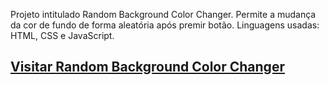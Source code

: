 Projeto intitulado Random Background Color Changer. Permite a mudança da cor de fundo de forma aleatória após premir botão.
Linguagens usadas: HTML, CSS e JavaScript.

## [Visitar Random Background Color Changer](https://nuno1alves.github.io/portfolio-websites/Random%20Background%20Color%20Changer/)
